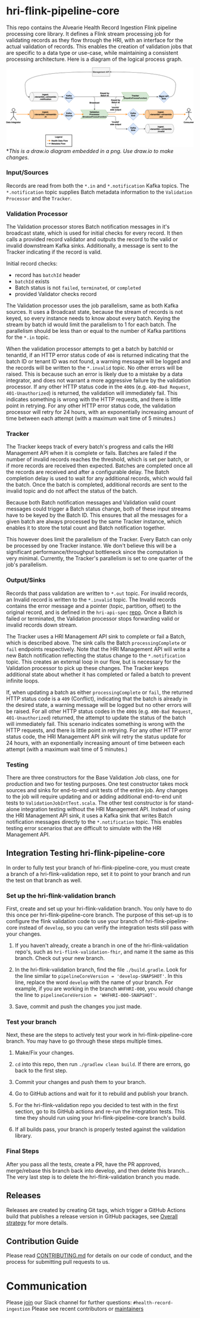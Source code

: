 # hri-flink-pipeline-core
This repo contains the Alvearie Health Record Ingestion Flink pipeline processing core library. It defines a Flink stream processing job for validating records as they flow through the HRI, with an interface for the actual validation of records. This enables the creation of validation jobs that are specific to a data type or use-case, while maintaining a consistent processing architecture. Here is a diagram of the logical process graph.

![Flink pipeline architecture](flink-progess-diagram.png)
*_This is a draw.io diagram embedded in a png. Use draw.io to make changes._

### Input/Sources
Records are read from both the `*.in` and `*.notification` Kafka topics. The `*.notification` topic supplies Batch metadata information to the `Validation Processor` and the `Tracker`.

### Validation Processor
The Validation processor stores Batch notification messages in it's broadcast state, which is used for initial checks for every record. It then calls a provided record validator and outputs the record to the valid or invalid downstream Kafka sinks. Additionally, a message is sent to the Tracker indicating if the record is valid.

Initial record checks:
* record has `batchId` header
* `batchId` exists
* Batch status is not `failed`, `terminated`, or `completed`
* provided Validator checks record

The Validation processor uses the job parallelism, same as both Kafka sources. It uses a Broadcast state, because the stream of records is not keyed, so every instance needs to know about every batch. Keying the stream by batch id would limit the parallelism to 1 for each batch. The parallelism should be less than or equal to the number of Kafka partitions for the `*.in` topic.

When the validation processor attempts to get a batch by batchId or tenantId, if an HTTP error status code of `404` is returned indicating that the batch ID or tenant ID was not found, a warning message will be logged and the records will be written to the `*.invalid` topic. No other errors will be raised. This is because such an error is likely due to a mistake by a data integrator, and does not warrant a more aggressive failure by the validation processor. If any other HTTP status code in the `400`s (e.g. `400-Bad Request`, `401-Unauthorized`) is returned, the validation will immediately fail. This indicates something is wrong with the HTTP requests, and there is little point in retrying. For any other HTTP error status code, the validation processor will retry for 24 hours, with an exponentially increasing amount of time between each attempt (with a maximum wait time of 5 minutes.)

### Tracker
The Tracker keeps track of every batch's progress and calls the HRI Management API when it is complete or fails. Batches are failed if the number of invalid records reaches the threshold, which is set per batch, or if more records are received then expected. Batches are completed once all the records are received and after a configurable delay. The Batch completion delay is used to wait for any additional records, which would fail the batch. Once the batch is completed, additional records are sent to the invalid topic and do not affect the status of the batch.

Because both Batch notification messages and Validation valid count messages could trigger a Batch status change, both of these input streams have to be keyed by the Batch ID. This ensures that all the messages for a given batch are always processed by the same Tracker instance, which enables it to store the total count and Batch notification together.

This however does limit the parallelism of the Tracker. Every Batch can only be processed by one Tracker instance. We don't believe this will be a significant performance/throughput bottleneck since the computation is very minimal. Currently, the Tracker's parallelism is set to one quarter of the job's parallelism.

### Output/Sinks
Records that pass validation are written to `*.out` topic. For invalid records, an Invalid record is written to the `*.invalid` topic. The Invalid records contains the error message and a pointer (topic, partition, offset) to the original record, and is defined in the `hri-api-spec` [repo](https://github.com/Alvearie/hri-api-spec/blob/main/notifications/invalidRecord.json). Once a Batch is failed or terminated, the Validation processor stops forwarding valid or invalid records down stream.

The Tracker uses a HRI Management API sink to complete or fail a Batch, which is described above. The sink calls the Batch `processingComplete` or `fail` endpoints respectively. Note that the HRI Management API will write a new Batch notification reflecting the status change to the `*.notification` topic. This creates an external loop in our flow, but is necessary for the Validation processor to pick up these changes. The Tracker keeps additional state about whether it has completed or failed a batch to prevent infinite loops.

If, when updating a batch as either `processingComplete` or `fail`, the returned HTTP status code is a `409` (Conflict), indicating that the batch is already in the desired state, a warning message will be logged but no other errors will be raised. For all other HTTP status codes in the `400`s (e.g. `400-Bad Request`, `401-Unauthorized`) returned, the attempt to update the status of the batch will immediately fail. This scenario indicates something is wrong with the HTTP requests, and there is little point in retrying. For any other HTTP error status code, the HRI Management API sink will retry the status update for 24 hours, with an exponentially increasing amount of time between each attempt (with a maximum wait time of 5 minutes.)

### Testing
There are three constructors for the Base Validation Job class, one for production and two for testing purposes. One test constructor takes mock sources and sinks for end-to-end unit tests of the entire job. Any changes to the job will require updating and or adding additional end-to-end unit tests to `ValidationJobIntTest.scala`. The other test constructor is for stand-alone integration testing without the HRI Management API. Instead of using the HRI Management API sink, it uses a Kafka sink that writes Batch notification messages directly to the `*.notification` topic. This enables testing error scenarios that are difficult to simulate with the HRI Management API.

## Integration Testing hri-flink-pipeline-core
In order to fully test your branch of hri-flink-pipeline-core, you must create a branch of a hri-flink-validation repo, set it to point to your branch and run the test on that branch as well.

### Set up the hri-flink-validation branch
First, create and set up your hri-flink-validation branch.  You only have to do this once per hri-flink-pipeline-core branch. The purpose of this set-up is to configure the flink validation code to use your branch of hri-flink-pipeline-core instead of `develop`, so you can verify the integration tests still pass with your changes.

1.  If you haven't already, create a branch in one of the hri-flink-validation repo's, such as `hri-flink-validation-fhir`, and name it the same as this branch.  Check out your new branch.

1.  In the hri-flink-validation branch, find the file `./build.gradle`.  Look for the line similar to `pipelineCoreVersion = 'develop-SNAPSHOT'`. In this line, replace the word `develop` with the name of your branch.  For example, if you are working in the branch `WHFHRI-000`, you would change the line to `pipelineCoreVersion = 'WHFHRI-000-SNAPSHOT'`.

1.  Save, commit and push the changes you just made.

### Test your branch
Next, these are the steps to actively test your work in hri-flink-pipeline-core branch. You may have to go through these steps multiple times.

1.  Make/Fix your changes.

1.  `cd` into this repo, then run  `./gradlew clean build`.  If there are errors, go back to the first step.

1.  Commit your changes and push them to your branch.

1.  Go to GitHub actions and wait for it to rebuild and publish your branch.

1.  For the hri-flink-validation repo you decided to test with in the first section, go to its GitHub actions and re-run the integration tests.  This time they should run using your hri-flink-pipeline-core branch's build.

1.  If all builds pass, your branch is properly tested against the validation library.

### Final Steps
After you pass all the tests, create a PR, have the PR approved, merge/rebase this branch back into develop, and then delete this branch... The very last step is to delete the hri-flink-validation branch you made.

## Releases
Releases are created by creating Git tags, which trigger a GitHub Actions build that publishes a release version in GitHub packages, see [Overall strategy](https://github.com/Alvearie/HRI/wiki/Overall-Project-Branching,-Test,-and-Release-Strategy) for more details.

## Contribution Guide
Please read [CONTRIBUTING.md](CONTRIBUTING.md) for details on our code of conduct, and the process for submitting pull requests to us.

# Communication
Please [join](https://alvearie.io/contributions/requestSlackAccess/) our Slack channel for further questions: `#health-record-ingestion`
Please see recent contributors or [maintainers](MAINTAINERS.md)
